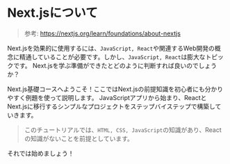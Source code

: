 # Next.jsについて

> 参考: https://nextjs.org/learn/foundations/about-nextjs

Next.jsを効果的に使用するには、`JavaScript, React`や関連するWeb開発の概念に精通していることが必要です。しかし、`JavaScript, React`は膨大なトピックです。
Next.jsを学ぶ準備ができたとどのように判断すれば良いのでしょうか？

Next.js基礎コースへようこそ！ここではNext.jsの前提知識を初心者にも分かりやすく例題を使って説明します。
JavaScriptアプリから始まり、ReactとNext.jsに移行するシンプルなプロジェクトをステップバイステップで構築していきます。

> このチュートリアルでは、`HTML, CSS, JavaScript`の知識があり、Reactの知識がないことを前提としています。

それでは始めましょう！
